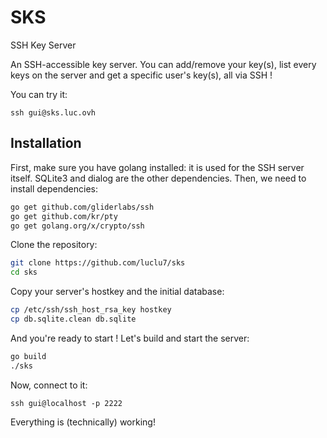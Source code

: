 # SKS
SSH Key Server

An SSH-accessible key server. You can add/remove your key(s), list every keys on the server and get a specific user's key(s), all via SSH !

You can try it:
```
ssh gui@sks.luc.ovh
```

Installation
---------

First, make sure you have golang installed: it is used for the SSH server itself. SQLite3 and dialog are the other dependencies.
Then, we need to install dependencies:
```bash
go get github.com/gliderlabs/ssh
go get github.com/kr/pty
go get golang.org/x/crypto/ssh
```

Clone the repository:
```bash
git clone https://github.com/luclu7/sks
cd sks
```

Copy your server's hostkey and the initial database:
```bash
cp /etc/ssh/ssh_host_rsa_key hostkey
cp db.sqlite.clean db.sqlite
```

And you're ready to start !
Let's build and start the server:
```bash
go build
./sks
```

Now, connect to it:
```
ssh gui@localhost -p 2222
```

Everything is (technically) working!
